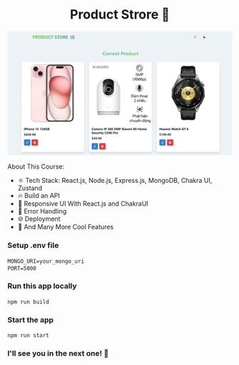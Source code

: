   <h1 align="center">Product Strore 🚀</h1>
  
![Demo](frontend/src/images/demo-image.png)

About This Course:

-   ⚛️ Tech Stack: React.js, Node.js, Express.js, MongoDB, Chakra UI, Zustand
-   🔥 Build an API
-   📱 Responsive UI With React.js and ChakraUI
-   🐞 Error Handling
-   🌐 Deployment
-   🚀 And Many More Cool Features

### Setup .env file

```shell
MONGO_URI=your_mongo_uri
PORT=5000
```

### Run this app locally

```shell
npm run build
```

### Start the app

```shell
npm run start
```

### I'll see you in the next one! 🚀
